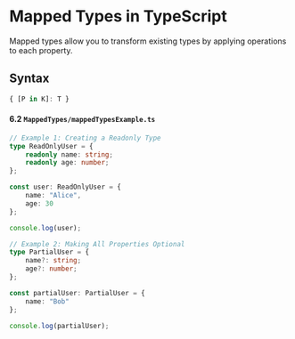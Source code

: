 # Mapped Types in TypeScript

Mapped types allow you to transform existing types by applying operations to each property.

## Syntax

```typescript
{ [P in K]: T }
```


#### 6.2 `MappedTypes/mappedTypesExample.ts`

```typescript
// Example 1: Creating a Readonly Type
type ReadOnlyUser = {
    readonly name: string;
    readonly age: number;
};

const user: ReadOnlyUser = {
    name: "Alice",
    age: 30
};

console.log(user);

// Example 2: Making All Properties Optional
type PartialUser = {
    name?: string;
    age?: number;
};

const partialUser: PartialUser = {
    name: "Bob"
};

console.log(partialUser);
```
